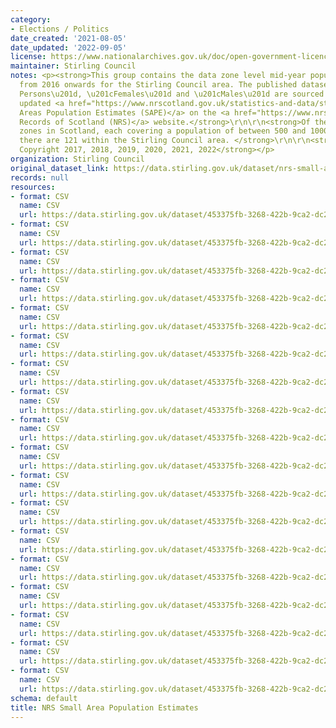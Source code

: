 ```yaml
---
category:
- Elections / Politics
date_created: '2021-08-05'
date_updated: '2022-09-05'
license: https://www.nationalarchives.gov.uk/doc/open-government-licence/version/3/
maintainer: Stirling Council
notes: <p><strong>This group contains the data zone level mid-year population estimates
  from 2016 onwards for the Stirling Council area. The published datasets for \u201cAll
  Persons\u201d, \u201cFemales\u201d and \u201cMales\u201d are sourced from the annually
  updated <a href="https://www.nrscotland.gov.uk/statistics-and-data/statistics/statistics-by-theme/population/population-estimates/2011-based-special-area-population-estimates/small-area-population-estimates">Small
  Areas Population Estimates (SAPE)</a> on the <a href="https://www.nrscotland.gov.uk/">National
  Records of Scotland (NRS)</a> website.</strong>\r\n\r\n<strong>Of the 6,976 data
  zones in Scotland, each covering a population of between 500 and 1000 residents,
  there are 121 within the Stirling Council area. </strong>\r\n\r\n<strong>\xa9 Crown
  Copyright 2017, 2018, 2019, 2020, 2021, 2022</strong></p>
organization: Stirling Council
original_dataset_link: https://data.stirling.gov.uk/dataset/nrs-small-area-population-estimates
records: null
resources:
- format: CSV
  name: CSV
  url: https://data.stirling.gov.uk/dataset/453375fb-3268-422b-9ca2-dc2164339ec3/resource/fc927111-6a0f-45fb-a7bb-a4faf91b60e8/download/20220712-stirling-council-sape-mid-2016-males.csv
- format: CSV
  name: CSV
  url: https://data.stirling.gov.uk/dataset/453375fb-3268-422b-9ca2-dc2164339ec3/resource/cbed92fa-ce94-4761-b891-15c72f9df9ee/download/20220712-stirling-council-sape-mid-2016-females.csv
- format: CSV
  name: CSV
  url: https://data.stirling.gov.uk/dataset/453375fb-3268-422b-9ca2-dc2164339ec3/resource/b14a5f9e-57fe-4e24-9793-081d8a0045db/download/20220712-stirling-council-sape-mid-2016-all-persons.csv
- format: CSV
  name: CSV
  url: https://data.stirling.gov.uk/dataset/453375fb-3268-422b-9ca2-dc2164339ec3/resource/a53b6517-a086-4374-b24d-9b34e37f69e3/download/20220712-stirling-council-sape-mid-2017-males.csv
- format: CSV
  name: CSV
  url: https://data.stirling.gov.uk/dataset/453375fb-3268-422b-9ca2-dc2164339ec3/resource/84acd032-07e7-4a0a-9105-e530309df8c4/download/20220712-stirling-council-sape-mid-2017-females.csv
- format: CSV
  name: CSV
  url: https://data.stirling.gov.uk/dataset/453375fb-3268-422b-9ca2-dc2164339ec3/resource/20e3984c-add4-4c7e-b2c9-78c8e73b3ae3/download/20220712-stirling-council-sape-mid-2017-all-persons.csv
- format: CSV
  name: CSV
  url: https://data.stirling.gov.uk/dataset/453375fb-3268-422b-9ca2-dc2164339ec3/resource/7928eea8-278f-496c-91fe-9ae56ce56573/download/20220712-stirling-council-sape-mid-2018-males.csv
- format: CSV
  name: CSV
  url: https://data.stirling.gov.uk/dataset/453375fb-3268-422b-9ca2-dc2164339ec3/resource/880158b1-8a3a-42cc-8b0e-7af34410c3a5/download/20220712-stirling-council-sape-mid-2018-females.csv
- format: CSV
  name: CSV
  url: https://data.stirling.gov.uk/dataset/453375fb-3268-422b-9ca2-dc2164339ec3/resource/abcb30e1-2a4a-4a03-8cb0-780b9de810aa/download/20220712-stirling-council-sape-mid-2018-all-persons.csv
- format: CSV
  name: CSV
  url: https://data.stirling.gov.uk/dataset/453375fb-3268-422b-9ca2-dc2164339ec3/resource/962f7a80-644c-424c-931e-dc92e0426c25/download/20220712-stirling-council-sape-mid-2019-males.csv
- format: CSV
  name: CSV
  url: https://data.stirling.gov.uk/dataset/453375fb-3268-422b-9ca2-dc2164339ec3/resource/a447d4ff-1c04-4f51-a4cc-085b0f839132/download/20220712-stirling-council-sape-mid-2019-females.csv
- format: CSV
  name: CSV
  url: https://data.stirling.gov.uk/dataset/453375fb-3268-422b-9ca2-dc2164339ec3/resource/ceac5b79-4024-4c84-af3a-f22a88ac2802/download/20220712-stirling-council-sape-mid-2019-all-persons.csv
- format: CSV
  name: CSV
  url: https://data.stirling.gov.uk/dataset/453375fb-3268-422b-9ca2-dc2164339ec3/resource/6634361f-70a8-46e6-9edf-e1d64a2b177d/download/20220712-stirling-council-sape-mid-2020-males.csv
- format: CSV
  name: CSV
  url: https://data.stirling.gov.uk/dataset/453375fb-3268-422b-9ca2-dc2164339ec3/resource/a028f84f-ad11-4d5e-9cae-5d967d372b1c/download/20220712-stirling-council-sape-mid-2020-females.csv
- format: CSV
  name: CSV
  url: https://data.stirling.gov.uk/dataset/453375fb-3268-422b-9ca2-dc2164339ec3/resource/d7febc0e-8f0f-46ba-b216-b2a97c934851/download/20220712-stirling-council-sape-mid-2020-all-persons.csv
- format: CSV
  name: CSV
  url: https://data.stirling.gov.uk/dataset/453375fb-3268-422b-9ca2-dc2164339ec3/resource/8561454d-1fee-4aa2-ab4c-88424111ba41/download/20220905-stirling-council-sape-mid-2021-males.csv
- format: CSV
  name: CSV
  url: https://data.stirling.gov.uk/dataset/453375fb-3268-422b-9ca2-dc2164339ec3/resource/761870c8-e8ed-4e77-941c-810c879236e4/download/20220905-stirling-council-sape-mid-2021-females.csv
- format: CSV
  name: CSV
  url: https://data.stirling.gov.uk/dataset/453375fb-3268-422b-9ca2-dc2164339ec3/resource/f292f707-4914-4bdf-a9ca-b2f28a7e3a7d/download/20220905-stirling-council-sape-mid-2021-all-persons.csv
schema: default
title: NRS Small Area Population Estimates
---
```

